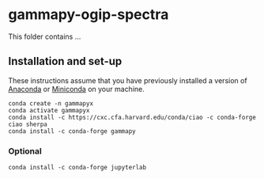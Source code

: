 # gammapy-ogip-spectra

This folder contains ... 

## Installation and set-up

These instructions assume that you have previously installed a version of [Anaconda](https://www.anaconda.com/products/distribution) or [Miniconda](https://docs.conda.io/en/latest/miniconda.html) on your machine.

```
conda create -n gammapyx
conda activate gammapyx
conda install -c https://cxc.cfa.harvard.edu/conda/ciao -c conda-forge ciao sherpa
conda install -c conda-forge gammapy
```

### Optional
```
conda install -c conda-forge jupyterlab
```
